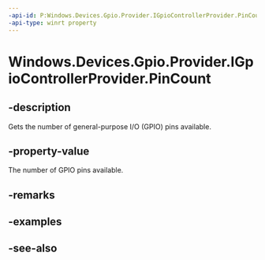----api-id: P:Windows.Devices.Gpio.Provider.IGpioControllerProvider.PinCount
-api-type: winrt property
---<!-- Property syntaxpublic int PinCount { get; }--># Windows.Devices.Gpio.Provider.IGpioControllerProvider.PinCount## -descriptionGets the number of general-purpose I/O (GPIO) pins available.## -property-valueThe number of GPIO pins available.## -remarks## -examples## -see-also